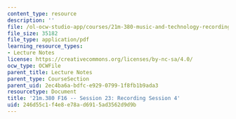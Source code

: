 ```yaml
---
content_type: resource
description: ''
file: /ol-ocw-studio-app/courses/21m-380-music-and-technology-recording-techniques-and-audio-production-fall-2016/246d55c1f4e8e78ad6915ad3562d9d9b_MIT21M_380F16_ses23_note.pdf
file_size: 35182
file_type: application/pdf
learning_resource_types:
- Lecture Notes
license: https://creativecommons.org/licenses/by-nc-sa/4.0/
ocw_type: OCWFile
parent_title: Lecture Notes
parent_type: CourseSection
parent_uid: 2ec4ba6a-bdfc-e929-0799-1f8fb1b9ada3
resourcetype: Document
title: '21m.380 F16 -- Session 23: Recording Session 4'
uid: 246d55c1-f4e8-e78a-d691-5ad3562d9d9b
---
```

